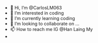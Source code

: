 - 👋 Hi, I’m @CarlosLM063
- 👀 I’m interested in coding
- 🌱 I’m currently learning coding
- 💞️ I’m looking to collaborate on ...
- 📫 How to reach me IG @Han Laing My
-  

<!---
CarlosLM063/CarlosLM063 is a ✨ special ✨ repository because its `README.md` (this file) appears on your GitHub profile.
You can click the Preview link to take a look at your changes.
--->
